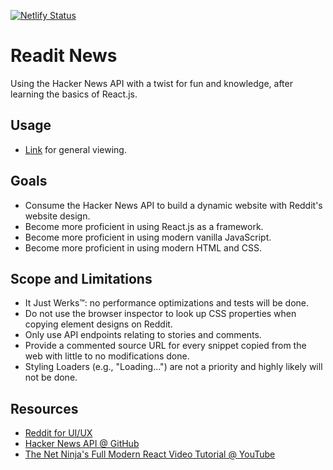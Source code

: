 [![Netlify Status](https://api.netlify.com/api/v1/badges/00c5321b-5f80-4c09-84a1-417a890f1687/deploy-status)](https://hn.rendo.ca/)

# Readit News

Using the Hacker News API with a twist for fun and knowledge, after learning the basics of React.js.

## Usage

- [Link](https://hn.rendo.ca/) for general viewing.

## Goals

- Consume the Hacker News API to build a dynamic website with Reddit's website design.
- Become more proficient in using React.js as a framework.
- Become more proficient in using modern vanilla JavaScript.
- Become more proficient in using modern HTML and CSS.

## Scope and Limitations

- It Just Werks™: no performance optimizations and tests will be done.
- Do not use the browser inspector to look up CSS properties when copying element designs on Reddit.
- Only use API endpoints relating to stories and comments.
- Provide a commented source URL for every snippet copied from the web with little to no modifications done.
- Styling Loaders (e.g., "Loading...") are not a priority and highly likely will not be done.

## Resources

- [Reddit for UI/UX](https://www.reddit.com)
- [Hacker News API @ GitHub](https://github.com/HackerNews/API)
- [The Net Ninja's Full Modern React Video Tutorial @ YouTube](https://www.youtube.com/playlist?list=PL4cUxeGkcC9gZD-Tvwfod2gaISzfRiP9d)